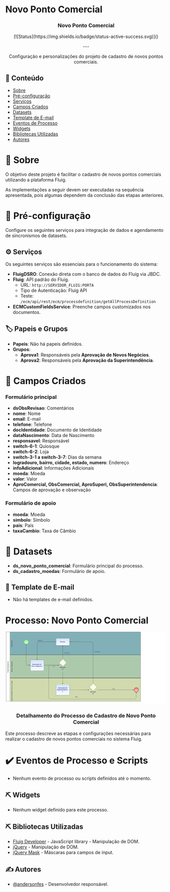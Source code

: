 # Novo Ponto Comercial

<div align="center">
<h3>Novo Ponto Comercial</h3>
[![Status](https://img.shields.io/badge/status-active-success.svg)]()
</div>

<div align="center">
<p>---</p>
Configuração e personalizações do projeto de cadastro de novos pontos comerciais.
</div>

## 📝 Conteúdo

- [Sobre](#about)
- [Pré-configuração](#getting_started)
- [Serviços](#services)
- [Campos Criados](#fields)
- [Datasets](#datasets)
- [Template de E-mail](#template)
- [Eventos de Processo](#workflow)
- [Widgets](#widgets)
- [Bibliotecas Utilizadas](#built_using)
- [Autores](#authors)

# 🧐 Sobre <a name="about"></a>
O objetivo deste projeto é facilitar o cadastro de novos pontos comerciais utilizando a plataforma Fluig.

As implementações a seguir devem ser executadas na sequência apresentada, pois algumas dependem da conclusão das etapas anteriores.

# 🏁 Pré-configuração <a name="getting_started"></a>
Configure os seguintes serviços para integração de dados e agendamento de sincronismos de datasets.

## ⚙️ Serviços <a name="services"></a>
Os seguintes serviços são essenciais para o funcionamento do sistema:

- **FluigDSRO**: Conexão direta com o banco de dados do Fluig via JBDC.
- **Fluig**: API padrão do Fluig.
    - URL: `http://SERVIDOR_FLUIG:PORTA`
    - Tipo de Autenticação: Fluig API
    - Teste: `/ecm/api/rest/ecm/processdefinition/getAllProcessDefinition`
- **ECMCustomFieldsService**: Preenche campos customizados nos documentos.

## 🏷️ Papeis e Grupos

- **Papeis**: Não há papeis definidos.
- **Grupos**:
    - **Aprova1**: Responsáveis pela **Aprovação de Novos Negócios**.
    - **Aprova2**: Responsáveis pela **Aprovação da Superintendência**.

# 📑 Campos Criados <a name="fields"></a>

### Formulário principal
- **dsObsRevisao**: Comentários
- **nome**: Nome
- **email**: E-mail
- **telefone**: Telefone
- **docIdentidade**: Documento de Identidade
- **dataNascimento**: Data de Nascimento
- **responsavel**: Responsável
- **switch-6-1**: Quiosque
- **switch-6-2**: Loja
- **switch-3-1 a switch-3-7**: Dias da semana
- **logradouro, bairro, cidade, estado, numero**: Endereço
- **infoAdicional**: Informações Adicionais
- **moeda**: Moeda
- **valor**: Valor
- **AproComercial, ObsComercial, AproSuperi, ObsSuperintendencia**: Campos de aprovação e observação

### Formulário de apoio
- **moeda**: Moeda
- **simbolo**: Símbolo
- **pais**: País
- **taxaCambio**: Taxa de Câmbio

# 📑 Datasets <a name="datasets"></a>

- **ds_novo_ponto_comercial**: Formulário principal do processo.
- **ds_cadastro_moedas**: Formulário de apoio.

## 📧 Template de E-mail <a name="template"></a>
- Não há templates de e-mail definidos.

# Processo: Novo Ponto Comercial

<div align="center">
    <p><img width=500px src="./forms/Novo Ponto Comercial/Novo-ponto-comercial.png" alt="Imagem do processo Novo Ponto Comercial"></p>
    <h3>Detalhamento do Processo de Cadastro de Novo Ponto Comercial</h3>
</div>

Este processo descreve as etapas e configurações necessárias para realizar o cadastro de novos pontos comerciais no sistema Fluig.


# ✔️ Eventos de Processo e Scripts <a name="workflow"></a>
- Nenhum evento de processo ou scripts definidos até o momento.

## ⛏️ Widgets <a name="widgets"></a>
- Nenhum widget definido para este processo.

## ⛏️ Bibliotecas Utilizadas <a name="built_using"></a>

- [Fluig Developer](https://style.fluig.com/) - JavaScript library - Manipulação de DOM.
- [jQuery](https://jquery.com) - Manipulação de DOM.
- [jQuery Mask](https://igorescobar.github.io/jQuery-Mask-Plugin/) - Máscaras para campos de input.

## ✍️ Autores <a name="authors"></a>

- [@andersonfes](https://github.com/andersonfes) - Desenvolvedor responsável.

